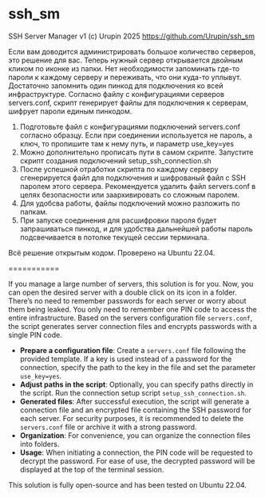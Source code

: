 # ssh_sm
SSH Server Manager v1
(c) Urupin 2025
https://github.com/Urupin/ssh_sm

Если вам доводится администрировать большое количество серверов, это решение для вас. Теперь нужный сервер открывается двойным кликом по иконке из папки. Нет необходимости запоминать где-то пароли к каждому серверу и переживать, что они куда-то уплывут. Достаточно запомнить один пинкод для подключения ко всей инфраструктуре.
Согласно файлу с конфигурациями серверов servers.conf, скрипт генерирует файлы для подключения к серверам, шифрует пароли единым пинкодом.
1. Подготовьте файл с конфигурациями подключений servers.conf согласно образцу. Если при соединении используется не пароль, а ключ, то пропишите там к нему путь, и параметр use_key=yes
2. Можно дополнительно прописать пути в самом скрипте. Запустите скрипт создания подключений setup_ssh_connection.sh
3. После успешной отработки скрипта по каждому серверу сгенерируется файл для подключения и шифрованый файл с SSH паролем этого сервера. Рекомендуется удалить файл servers.conf в целях безопасности или заархивировать со сложным паролем.
4. Для удобсва работы, файлы подключений можно разложить по папкам.
5. При запуске соединения для расшифровки пароля будет запрашиваться пинкод, и для удобства дальнейшей работы пароль подсвечивается в потолке текущей сессии терминала.

Всё решение открытым кодом. Проверено на Ubuntu 22.04.

===========

If you manage a large number of servers, this solution is for you. Now, you can open the desired server with a double click on its icon in a folder. There’s no need to remember passwords for each server or worry about them being leaked. You only need to remember one PIN code to access the entire infrastructure. Based on the servers configuration file `servers.conf`, the script generates server connection files and encrypts passwords with a single PIN code.

- **Prepare a configuration file**: Create a `servers.conf` file following the provided template. If a key is used instead of a password for the connection, specify the path to the key in the file and set the parameter `use_key=yes`.  
- **Adjust paths in the script**: Optionally, you can specify paths directly in the script. Run the connection setup script `setup_ssh_connection.sh`.  
- **Generated files**: After successful execution, the script will generate a connection file and an encrypted file containing the SSH password for each server. For security purposes, it is recommended to delete the `servers.conf` file or archive it with a strong password.  
- **Organization**: For convenience, you can organize the connection files into folders.  
- **Usage**: When initiating a connection, the PIN code will be requested to decrypt the password. For ease of use, the decrypted password will be displayed at the top of the terminal session.

This solution is fully open-source and has been tested on Ubuntu 22.04.
